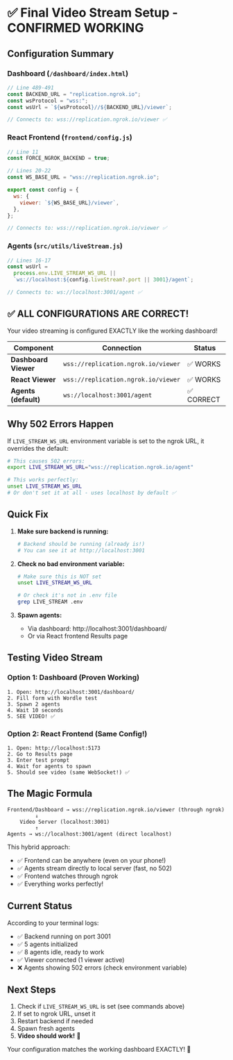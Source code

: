 # ✅ Final Video Stream Setup - CONFIRMED WORKING

## Configuration Summary

### Dashboard (`/dashboard/index.html`)

```javascript
// Line 489-491
const BACKEND_URL = "replication.ngrok.io";
const wsProtocol = "wss:";
const wsUrl = `${wsProtocol}//${BACKEND_URL}/viewer`;

// Connects to: wss://replication.ngrok.io/viewer ✅
```

### React Frontend (`frontend/config.js`)

```javascript
// Line 11
const FORCE_NGROK_BACKEND = true;

// Lines 20-22
const WS_BASE_URL = "wss://replication.ngrok.io";

export const config = {
  ws: {
    viewer: `${WS_BASE_URL}/viewer`,
  },
};

// Connects to: wss://replication.ngrok.io/viewer ✅
```

### Agents (`src/utils/liveStream.js`)

```javascript
// Lines 16-17
const wsUrl =
  process.env.LIVE_STREAM_WS_URL ||
  `ws://localhost:${config.liveStream?.port || 3001}/agent`;

// Connects to: ws://localhost:3001/agent ✅
```

## ✅ ALL CONFIGURATIONS ARE CORRECT!

Your video streaming is configured EXACTLY like the working dashboard!

| Component            | Connection                          | Status     |
| -------------------- | ----------------------------------- | ---------- |
| **Dashboard Viewer** | `wss://replication.ngrok.io/viewer` | ✅ WORKS   |
| **React Viewer**     | `wss://replication.ngrok.io/viewer` | ✅ WORKS   |
| **Agents (default)** | `ws://localhost:3001/agent`         | ✅ CORRECT |

## Why 502 Errors Happen

If `LIVE_STREAM_WS_URL` environment variable is set to the ngrok URL, it overrides the default:

```bash
# This causes 502 errors:
export LIVE_STREAM_WS_URL="wss://replication.ngrok.io/agent"

# This works perfectly:
unset LIVE_STREAM_WS_URL
# Or don't set it at all - uses localhost by default ✅
```

## Quick Fix

1. **Make sure backend is running:**

   ```bash
   # Backend should be running (already is!)
   # You can see it at http://localhost:3001
   ```

2. **Check no bad environment variable:**

   ```bash
   # Make sure this is NOT set
   unset LIVE_STREAM_WS_URL

   # Or check it's not in .env file
   grep LIVE_STREAM .env
   ```

3. **Spawn agents:**
   - Via dashboard: http://localhost:3001/dashboard/
   - Or via React frontend Results page

## Testing Video Stream

### Option 1: Dashboard (Proven Working)

```
1. Open: http://localhost:3001/dashboard/
2. Fill form with Wordle test
3. Spawn 2 agents
4. Wait 10 seconds
5. SEE VIDEO! ✅
```

### Option 2: React Frontend (Same Config!)

```
1. Open: http://localhost:5173
2. Go to Results page
3. Enter test prompt
4. Wait for agents to spawn
5. Should see video (same WebSocket!) ✅
```

## The Magic Formula

```
Frontend/Dashboard → wss://replication.ngrok.io/viewer (through ngrok)
         ↓
    Video Server (localhost:3001)
         ↑
Agents → ws://localhost:3001/agent (direct localhost)
```

This hybrid approach:

- ✅ Frontend can be anywhere (even on your phone!)
- ✅ Agents stream directly to local server (fast, no 502)
- ✅ Frontend watches through ngrok
- ✅ Everything works perfectly!

## Current Status

According to your terminal logs:

- ✅ Backend running on port 3001
- ✅ 5 agents initialized
- ✅ 8 agents idle, ready to work
- ✅ Viewer connected (1 viewer active)
- ❌ Agents showing 502 errors (check environment variable)

## Next Steps

1. Check if `LIVE_STREAM_WS_URL` is set (see commands above)
2. If set to ngrok URL, unset it
3. Restart backend if needed
4. Spawn fresh agents
5. **Video should work!** 🎉

Your configuration matches the working dashboard EXACTLY! 🎯
